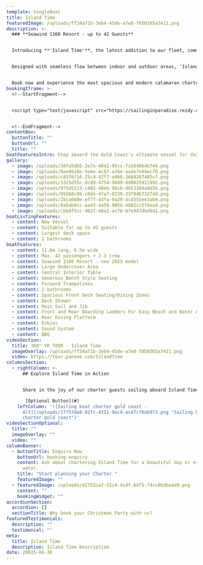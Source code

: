```yaml
---
template: SingleBoat
title: Island Time
featuredImage: /uploads/ff34a71b-3eb4-45de-a7e0-f050365a7411.png
description: >-
  ### **Seawind 1160 Resort - up to 42 Guests**


  Introducing **'Island Time'**, the latest addition to our fleet, commissioned in 2023. This brand-new **Seawind 1160 Resort** is the ultimate **Gold Coast day charter** for events, parties, and group celebrations.


  Designed with seamless flow between indoor and outdoor areas, 'Island Time' comfortably hosts **up to 42 guests**. Enjoy a spacious shaded interior featuring a central island table and wraparound bench seating. Outside, relax on the expansive foredeck with trampolines and forward-facing seating with table zones, perfect for soaking up the Broadwater views. 


  Book now and experience the most spacious and modern catamaran charter available in the region.
bookingIframe: >-
  <!--StartFragment-->


  <script type="text/javascript" src="https://sailinginparadise.rezdy.com/pluginJs?script=modal"></script> <a id="button-booking" class="button-booking rezdy rezdy-modal" href="https://sailinginparadise.rezdy.com/productsCalendar/285987?iframe=true" style="">Check Availability and BOOK NOW</a>


  <!--EndFragment-->
contentBox:
  buttonTitle: ""
  buttonUrl: ""
  title: ""
boatFeaturesIntro: Step aboard the Gold Coast's ultimate vessel for day charters!
gallery:
  - image: /uploads/38fa5db5-2e7e-4042-95cc-fcb840b4b744.png
  - image: /uploads/8ee8628e-5e6e-4c67-a76e-aade7e94ecf0.png
  - image: /uploads/c83f6f16-25c4-42f7-a968-3684267485cf.png
  - image: /uploads/3325d55c-dcd9-4754-9049-dd0025911992.png
  - image: /uploads/975d5213-c405-48eb-9bc6-d653304a9d5b.png
  - image: /uploads/05568c86-c0de-4fe7-8230-33f0db7327dd.png
  - image: /uploads/2bca660e-ef77-4dfa-9a29-4cd351ee3ab9.png
  - image: /uploads/9a5ab9cc-aa43-4a56-985b-4802cc5fdaad.png
  - image: /uploads/cbb8f5cc-402f-48e2-ac76-87e947dbd041.png
boatListingFeatures:
  - content: New Vessel
  - content: Suitable for up to 42 guests
  - content: Largest deck space
  - content: 2 bathrooms
boatFeatures:
  - content: 11.6m long, 6.5m wide
  - content: M﻿ax. 4﻿2 passengers + 2-3 crew
  - content: S﻿eawind 1160 Resort - new 2023 model
  - content: L﻿arge Undercover Area
  - content: Central Interior Table
  - content: Generous B﻿ench Style Seating
  - content: F﻿orward Trampolines
  - content: 2﻿ bathrooms
  - content: Spacious Front Deck Seating/Dining Zones
  - content: D﻿eck Shower
  - content: M﻿ain Sail and Jib
  - content: Front and Rear Boarding Ladders For Easy Beach and Water Access
  - content: R﻿ear Diving Platform
  - content: E﻿skies
  - content: S﻿ound System
  - content: B﻿BQ
videoSection:
  title: 360° VR TOUR - Island Time
  imageOverlay: /uploads/ff34a71b-3eb4-45de-a7e0-f050365a7411.png
  video: https://tour.panoee.com/IslandTime
columnsSection:
  - rightColumn: >-
      ## Explore Island Time in Action


      S﻿hare in the joy of our charter guests sailing aboard Island Time, get a sneak peek of this beautiful vessel on charter.  

       [Optional Button](#)
    leftColumn: '![Sailing boat charter gold coast -
      Alt](/uploads/1f757de8-82fc-4311-9ac9-ac47cf6ab973.png "Sailing boat
      charter gold coast")'
videoSectionOptional:
  title: ""
  imageOverlay: ""
  video: ""
columnBanner:
  - buttonTitle: Enquire Now
    buttonUrl: booking-enquiry
    content: Ask about chartering Island Time for a beautiful day or evening on the
      water.
    title: "Start planning your Charter "
    featuredImage: ""
  - featuredImage: /uploads/42752ca7-51c4-4cdf-84f5-f4cc8bdbaae9.png
    content: ""
    bookingWidget: ""
accordionSection:
  accordion: []
  sectionTitle: Why book your Christmas Party with us?
featuredTestimonials:
  description: ""
  testimonial: ""
meta:
  title: Island Time
  description: Island Time Description
date: 20025-04-30
---
```


